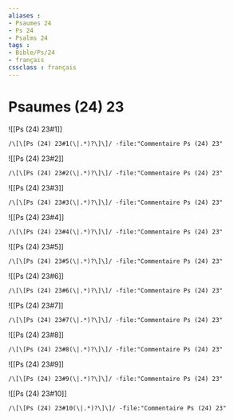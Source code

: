 ```yaml
---
aliases : 
- Psaumes 24
- Ps 24
- Psalms 24
tags : 
- Bible/Ps/24
- français
cssclass : français
---
```


# Psaumes (24) 23

![[Ps (24) 23#1]]

```query
/\[\[Ps (24) 23#1(\|.*)?\]\]/ -file:"Commentaire Ps (24) 23"
```

![[Ps (24) 23#2]]

```query
/\[\[Ps (24) 23#2(\|.*)?\]\]/ -file:"Commentaire Ps (24) 23"
```

![[Ps (24) 23#3]]

```query
/\[\[Ps (24) 23#3(\|.*)?\]\]/ -file:"Commentaire Ps (24) 23"
```

![[Ps (24) 23#4]]

```query
/\[\[Ps (24) 23#4(\|.*)?\]\]/ -file:"Commentaire Ps (24) 23"
```

![[Ps (24) 23#5]]

```query
/\[\[Ps (24) 23#5(\|.*)?\]\]/ -file:"Commentaire Ps (24) 23"
```

![[Ps (24) 23#6]]

```query
/\[\[Ps (24) 23#6(\|.*)?\]\]/ -file:"Commentaire Ps (24) 23"
```

![[Ps (24) 23#7]]

```query
/\[\[Ps (24) 23#7(\|.*)?\]\]/ -file:"Commentaire Ps (24) 23"
```

![[Ps (24) 23#8]]

```query
/\[\[Ps (24) 23#8(\|.*)?\]\]/ -file:"Commentaire Ps (24) 23"
```

![[Ps (24) 23#9]]

```query
/\[\[Ps (24) 23#9(\|.*)?\]\]/ -file:"Commentaire Ps (24) 23"
```

![[Ps (24) 23#10]]

```query
/\[\[Ps (24) 23#10(\|.*)?\]\]/ -file:"Commentaire Ps (24) 23"
```

